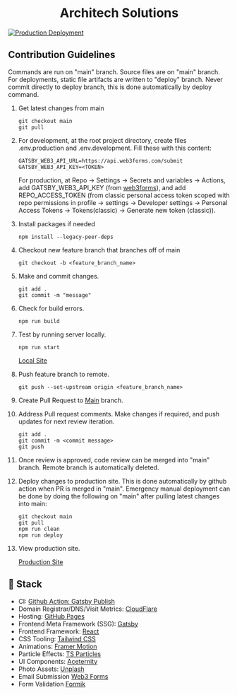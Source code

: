 <h1 align="center">Architech Solutions</h1>

[![Production Deployment](https://github.com/byue/byue.github.io/actions/workflows/production-deployment.yml/badge.svg?branch=main)](https://github.com/byue/byue.github.io/actions/workflows/production-deployment.yml)

## Contribution Guidelines

Commands are run on "main" branch. Source files are on "main" branch. For deployments, static file artifacts are written to "deploy" branch. Never commit directly to deploy branch, this is done automatically by deploy command.

1. Get latest changes from main

    ```shell
    git checkout main
    git pull
    ```

2. For development, at the root project directory, create files .env.production and .env.development. Fill these with this content:
   ```
   GATSBY_WEB3_API_URL=https://api.web3forms.com/submit
   GATSBY_WEB3_API_KEY=<TOKEN>
   ```

   For production, at Repo -> Settings -> Secrets and variables -> Actions, add GATSBY_WEB3_API_KEY (from [web3forms](https://web3forms.com/)),
   and add REPO_ACCESS_TOKEN (from classic personal access token scoped with repo permissions in profile -> settings -> Developer settings -> Personal Access Tokens -> Tokens(classic) -> Generate new token (classic)).

3. Install packages if needed

   ```shell
   npm install --legacy-peer-deps
   ```

4. Checkout new feature branch that branches off of main

    ```shell
    git checkout -b <feature_branch_name>
    ```

5. Make and commit changes.

    ```shell
    git add .
    git commit -m "message"
    ```

6. Check for build errors.

    ```shell
    npm run build
    ```

7. Test by running server locally.

    ```shell
    npm run start
    ```

    [Local Site](http://localhost:8000)


8. Push feature branch to remote.

    ```shell
    git push --set-upstream origin <feature_branch_name>
    ```

9. Create Pull Request to [Main](https://github.com/byue/byue.github.io/tree/main) branch.

10. Address Pull request comments. Make changes if required, and push updates for next review iteration.

    ```shell
    git add .
    git commit -m <commit message>
    git push
    ```

11. Once review is approved, code review can be merged into "main" branch. Remote branch is automatically deleted.

12. Deploy changes to production site. This is done automatically by github action when PR is merged in "main".
    Emergency manual deployment can be done by doing the following on "main" after pulling latest changes into main:

    ```shell
    git checkout main
    git pull
    npm run clean
    npm run deploy
    ```

13. View production site.

    [Production Site](https://www.architech-solutions.com)

## 🥪 Stack
- CI: [Github Action: Gatsby Publish](https://github.com/marketplace/actions/gatsby-publish)
- Domain Registrar/DNS/Visit Metrics: [CloudFlare](https://www.cloudflare.com/)
- Hosting: [GitHub Pages](https://pages.github.com/)
- Frontend Meta Framework (SSG): [Gatsby](https://www.gatsbyjs.com/)
- Frontend Framework: [React](https://react.dev/)
- CSS Tooling: [Tailwind CSS](https://tailwindcss.com/)
- Animations: [Framer Motion](https://www.framer.com/motion/introduction/)
- Particle Effects: [TS Particles](https://particles.js.org/)
- UI Components: [Aceternity](https://ui.aceternity.com/components)
- Photo Assets: [Unplash](https://unsplash.com/)
- Email Submission [Web3 Forms](https://web3forms.com/)
- Form Validation [Formik](https://formik.org/docs)